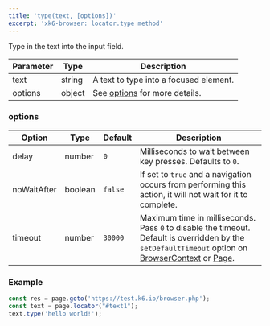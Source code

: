 ```yaml
---
title: 'type(text, [options])'
excerpt: 'xk6-browser: locator.type method'
---
```


Type in the text into the input field.

| Parameter | Type   | Description                               |
|-----------|--------|-------------------------------------------|
| text      | string | A text to type into a focused element.    |
| options   | object | See [options](#options) for more details. |

### options

<!-- vale off -->

| Option      | Type    | Default | Description                                                                                                                                                                                                                           |
|-------------|---------|---------|---------------------------------------------------------------------------------------------------------------------------------------------------------------------------------------------------------------------------------------|
| delay       | number  | `0`     | Milliseconds to wait between key presses. Defaults to `0`.                                                                                                                                                                            |
| noWaitAfter | boolean | `false` | If set to `true` and a navigation occurs from performing this action, it will not wait for it to complete.                                                                                                                            |
| timeout     | number  | `30000` | Maximum time in milliseconds. Pass `0` to disable the timeout. Default is overridden by the `setDefaultTimeout` option on [BrowserContext](/javascript-api/xk6-browser/browsercontext/) or [Page](/javascript-api/xk6-browser/page/). |

### Example

<CodeGroup labels={[]}>

<!-- eslint-skip -->

```javascript
const res = page.goto('https://test.k6.io/browser.php');
const text = page.locator("#text1");
text.type('hello world!');
```

</CodeGroup>
